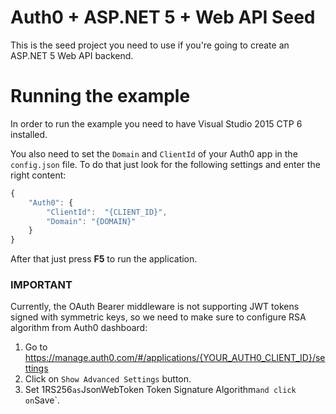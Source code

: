 # Auth0 + ASP.NET 5 + Web API Seed
This is the seed project you need to use if you're going to create an ASP.NET 5 Web API backend.

# Running the example
In order to run the example you need to have Visual Studio 2015 CTP 6 installed.

You also need to set the `Domain` and `ClientId` of your Auth0 app in the `config.json` file. To do that just look for the following settings and enter the right content:

```js
{
	"Auth0": {
		"ClientId":  "{CLIENT_ID}",
		"Domain": "{DOMAIN}"
	}
}
```

After that just press **F5** to run the application.

### IMPORTANT

Currently, the OAuth Bearer middleware is not supporting JWT tokens signed with symmetric keys, so we need to make sure to configure RSA algorithm from Auth0 dashboard:

1. Go to https://manage.auth0.com/#/applications/{YOUR_AUTH0_CLIENT_ID}/settings
2. Click on `Show Advanced Settings` button.
3. Set 1RS256` as `JsonWebToken Token Signature Algorithm` and click on `Save`.